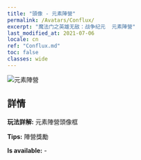 ```yaml
---
title: "頭像 - 元素陣營"
permalink: /Avatars/Conflux/
excerpt: "魔法门之英雄无敌：战争纪元  元素陣營"
last_modified_at: 2021-07-06
locale: cn
ref: "Conflux.md"
toc: false
classes: wide
---
```

 ![元素陣營](/images/a/avatarFrame_44.png)

## 詳情

 **玩法詳解:** 元素陣營頭像框 

 **Tips:** 陣營獎勵 

 **Is available:**  - 

